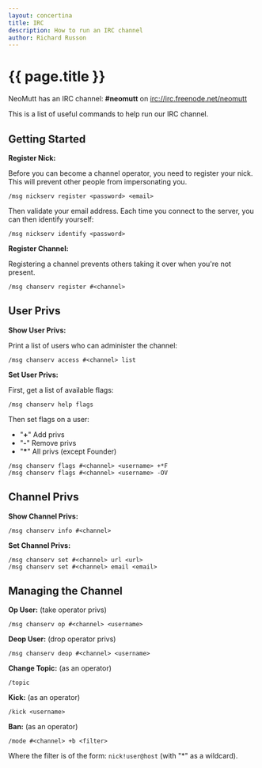 ```yaml
---
layout: concertina
title: IRC
description: How to run an IRC channel
author: Richard Russon
---
```


# {{ page.title }}

NeoMutt has an IRC channel: **#neomutt** on [irc://irc.freenode.net/neomutt](irc://irc.freenode.net/neomutt)

This is a list of useful commands to help run our IRC channel.

## Getting Started

**Register Nick:**

Before you can become a channel operator, you need to register your nick.
This will prevent other people from impersonating you.

```
/msg nickserv register <password> <email>
```

Then validate your email address.
Each time you connect to the server, you can then identify yourself:

```
/msg nickserv identify <password>
```

**Register Channel:**

Registering a channel prevents others taking it over when you're not present.

```
/msg chanserv register #<channel>
```

## User Privs

**Show User Privs:**

Print a list of users who can administer the channel:

```
/msg chanserv access #<channel> list
```

**Set User Privs:**

First, get a list of available flags:

```
/msg chanserv help flags
```

Then set flags on a user:

- "**+**" Add privs
- "**-**" Remove privs
- "**\***" All privs (except Founder)

```
/msg chanserv flags #<channel> <username> +*F
/msg chanserv flags #<channel> <username> -OV
```

## Channel Privs

**Show Channel Privs:**

```
/msg chanserv info #<channel>
```

**Set Channel Privs:**

```
/msg chanserv set #<channel> url <url>
/msg chanserv set #<channel> email <email>
```


## Managing the Channel

**Op User:** (take operator privs)

```
/msg chanserv op #<channel> <username>
```

**Deop User:** (drop operator privs)

```
/msg chanserv deop #<channel> <username>
```

**Change Topic:** (as an operator)

```
/topic
```

**Kick:** (as an operator)

```
/kick <username>
```

**Ban:** (as an operator)

```
/mode #<channel> +b <filter>
```

Where the filter is of the form: `nick!user@host` (with "*" as a wildcard). 
